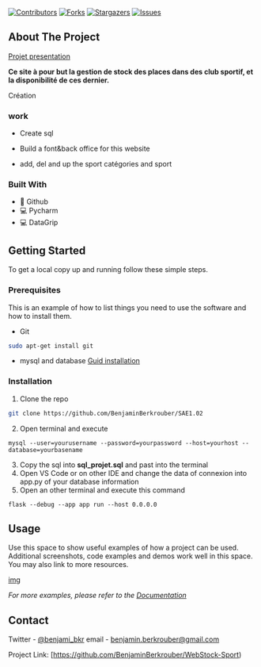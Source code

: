 <!-- PROJECT SHIELDS -->
<!--
*** This template uses markdown "reference style" links for readability.
*** Reference links are enclosed in brackets [ ] instead of parentheses ( ).
*** See the bottom of this document for the declaration of the reference variables
*** for contributors-url, forks-url, etc. This is an optional, concise syntax you may use.
*** https://www.markdownguide.org/basic-syntax/#reference-style-links
-->

[![Contributors][contributors-shield]][contributors-url] [![Forks][forks-shield]][forks-url] [![Stargazers][stars-shield]][stars-url] [![Issues][issues-shield]][issues-url]

<!-- ABOUT THE PROJECT -->
## About The Project


[Projet presentation](https://cours-info.iut-bm.univ-fcomte.fr/upload/perso/77/S1_BDD/tp_python/S1_BDD_pymysql_mini_projet_flask.html)

__Ce site à pour but la gestion de stock des places dans des club sportif, et la disponibilité de ces dernier.__

Création

### work 

- Create sql

- Build a font&back office for this website

- add, del and up the sport catégories and sport

### Built With

* 🐙 Github
* 💻 Pycharm
* 💻 DataGrip

<!-- GETTING STARTED -->
## Getting Started

To get a local copy up and running follow these simple steps.

### Prerequisites

This is an example of how to list things you need to use the software and how to install them.
* Git
```sh
sudo apt-get install git
```
* mysql and database 
[Guid installation](https://www.digitalocean.com/community/tutorials/how-to-install-mysql-on-ubuntu-20-04-fr)

### Installation
 
1. Clone the repo
```sh
git clone https://github.com/BenjaminBerkrouber/SAE1.02
```
2. Open terminal and execute 
```
mysql --user=yourusername --password=yourpassword --host=yourhost --database=yourbasename
```
3. Copy the sql into __sql_projet.sql__ and past into the terminal
4. Open VS Code or on other IDE and change the data of connexion into app.py of your database information
5. Open an other terminal and execute this command
```
flask --debug --app app run --host 0.0.0.0
```

<!-- USAGE EXAMPLES -->
## Usage

Use this space to show useful examples of how a project can be used. Additional screenshots, code examples and demos work well in this space. You may also link to more resources.

[img](https://github.com/BenjaminBerkrouber/WebStock-Sport/blob/master/src/img-filtre.jpg)

_For more examples, please refer to the [Documentation](https://example.com)_


<!-- CONTACT -->
## Contact

Twitter - [@benjami_bkr](https://twitter.com/@benjami_bkr)
email - benjamin.berkrouber@gmail.com

Project Link: [https://github.com/BenjaminBerkrouber/WebStock-Sport)


<!-- MARKDOWN LINKS & IMAGES -->
<!-- https://www.markdownguide.org/basic-syntax/#reference-style-links -->
[contributors-shield]: https://img.shields.io/github/contributors/NicolasBrondin/basic-readme-template.svg?style=flat-square
[contributors-url]: https://https://github.com/BenjaminBerkrouber/StuckWin-SAE1.01.2/graphs/contributors
[forks-shield]: https://img.shields.io/github/forks/NicolasBrondin/basic-readme-template.svg?style=flat-square
[forks-url]: https://https://github.com/BenjaminBerkrouber/StuckWin-SAE1.01.2/network/members
[stars-shield]: https://img.shields.io/github/stars/NicolasBrondin/basic-readme-template.svg?style=flat-square
[stars-url]: https://github.com/https://github.com/BenjaminBerkrouber/StuckWin-SAE1.01.2/stargazers
[issues-shield]: https://img.shields.io/github/issues/NicolasBrondin/basic-readme-template.svg?style=flat-square
[issues-url]: https://https://github.com/BenjaminBerkrouber/StuckWin-SAE1.01.2/issues
[license-shield]: https://img.shields.io/github/license/NicolasBrondin/basic-readme-template.svg?style=flat-square
[license-url]: https://ghttps://github.com/BenjaminBerkrouber/StuckWin-SAE1.01.2/blob/master/LICENSE.txt
[linkedin-shield]: https://img.shields.io/badge/-LinkedIn-black.svg?style=flat-square&logo=linkedin&colorB=555
[linkedin-url]: https://linkedin.com/in/othneildrew
[product-screenshot]: docs/cover.jpg
